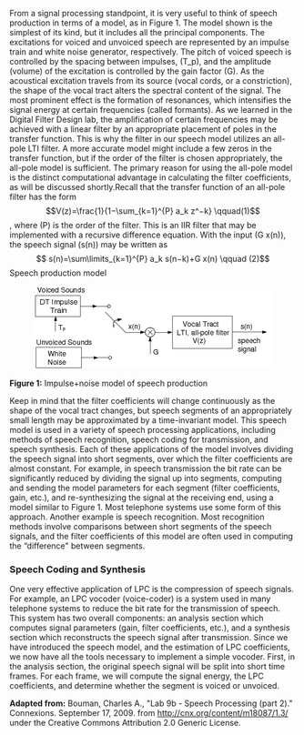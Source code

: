 From a signal processing standpoint, it is very useful to think of speech production in terms of a model, as in Figure 1. The model shown is the simplest of its kind, but it includes all the principal components. The excitations for voiced and unvoiced speech are represented by an impulse train and white noise generator, respectively. The pitch of voiced speech is controlled by the spacing between impulses, \(T_p\), and the amplitude (volume) of the excitation is controlled by the gain factor \(G\). As the acoustical excitation travels from its source (vocal cords, or a constriction), the shape of the vocal tract alters the spectral content of the signal. The most prominent effect is the formation of resonances, which intensifies the signal energy at certain frequencies (called formants). As we learned in the Digital Filter Design lab, the amplification of certain frequencies may be achieved with a linear filter by an appropriate placement of poles in the transfer function. This is why the filter in our speech model utilizes an all-pole LTI filter. A more accurate model might include a few zeros in the transfer function, but if the order of the filter is chosen appropriately, the all-pole model is sufficient. The primary reason for using the all-pole model is the distinct computational advantage in calculating the filter coefficients, as will be discussed shortly.Recall that the transfer function of an all-pole filter has the form $$V(z)=\frac{1}{1−\sum_{k=1}^{P} a_k z^−k} \qquad(1)$$, where \(P\) is the order of the filter. This is an IIR filter that may be implemented with a recursive difference equation. With the input \(G x(n)\), the speech signal \(s(n)\) may be written as $$ s(n)=\sum\limits_{k=1}^{P} a_k s(n−k)+G x(n) \qquad (2)$$
Speech production model
<center><img src="images/lpmodel.png"> </center>

**Figure 1:** Impulse+noise model of speech production

Keep in mind that the filter coefficients will change continuously as the shape of the vocal tract changes, but speech segments of an appropriately small length may be approximated by a time-invariant model. This speech model is used in a variety of speech processing applications, including methods of speech recognition, speech coding for transmission, and speech synthesis. Each of these applications of the model involves dividing the speech signal into short segments, over which the filter coefficients are almost constant. For example, in speech transmission the bit rate can be significantly reduced by dividing the signal up into segments, computing and sending the model parameters for each segment (filter coefficients, gain, etc.), and re-synthesizing the signal at the receiving end, using a model similar to Figure 1. Most telephone systems use some form of this approach. Another example is speech recognition. Most recognition methods involve comparisons between short segments of the speech signals, and the filter coefficients of this model are often used in computing the “difference" between segments.

### Speech Coding and Synthesis

One very effective application of LPC is the compression of speech signals. For example, an LPC vocoder (voice-coder) is a system used in many telephone systems to reduce the bit rate for the transmission of speech. This system has two overall components: an analysis section which computes signal parameters (gain, filter coefficients, etc.), and a synthesis section which reconstructs the speech signal after transmission. Since we have introduced the speech model, and the estimation of LPC coefficients, we now have all the tools necessary to implement a simple vocoder. First, in the analysis section, the original speech signal will be split into short time frames. For each frame, we will compute the signal energy, the LPC coefficients, and determine whether the segment is voiced or unvoiced.


**Adapted from:** Bouman, Charles A., "Lab 9b - Speech Processing (part 2)." Connexions. September 17, 2009. from http://cnx.org/content/m18087/1.3/ under the Creative Commons Attribution 2.0 Generic License.


